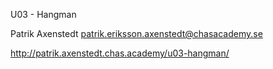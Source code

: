 U03 - Hangman

Patrik Axenstedt <patrik.eriksson.axenstedt@chasacademy.se>

http://patrik.axenstedt.chas.academy/u03-hangman/
